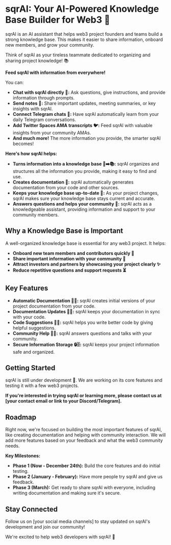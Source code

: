 # sqrAI: Your AI-Powered Knowledge Base Builder for Web3 🧠

sqrAI is an AI assistant that helps web3 project founders and teams build a strong knowledge base.  This makes it easier to share information, onboard new members, and grow your community.

Think of sqrAI as your tireless teammate dedicated to organizing and sharing project knowledge! 📚

**Feed sqrAI with information from everywhere!**

You can:

* **Chat with sqrAI directly 💬:** Ask questions, give instructions, and provide information through prompts.
* **Send notes 📝:**  Share important updates, meeting summaries, or key insights with sqrAI.
* **Connect Telegram chats 🔗:**  Have sqrAI automatically learn from your daily Telegram conversations.
* **Add Twitter Spaces AMA transcripts 🐦:**  Feed sqrAI with valuable insights from your community AMAs.
* **And much more!** The more information you provide, the smarter sqrAI becomes!

**Here's how sqrAI helps:**

* **Turns information into a knowledge base 🤖➡️📚:**  sqrAI organizes and structures all the information you provide, making it easy to find and use.
* **Creates documentation 📝:**  sqrAI automatically generates documentation from your code and other sources.
* **Keeps your knowledge base up-to-date 🔄:** As your project changes, sqrAI makes sure your knowledge base stays current and accurate.
* **Answers questions and helps your community 💬:** sqrAI acts as a knowledgeable assistant, providing information and support to your community members.

## Why a Knowledge Base is Important

A well-organized knowledge base is essential for any web3 project. It helps:

* **Onboard new team members and contributors quickly 🚀**
* **Share important information with your community 📢**
* **Attract investors and partners by showcasing your project clearly ✨**
* **Reduce repetitive questions and support requests ⏳**

## Key Features

* **Automatic Documentation 🤖📝:** sqrAI creates initial versions of your project documentation from your code.
* **Documentation Updates 🔄📄:** sqrAI keeps your documentation in sync with your code.
* **Code Suggestions 🤖💡:** sqrAI helps you write better code by giving helpful suggestions.
* **Community Help 💬🤝:** sqrAI answers questions and talks with your community.
* **Secure Information Storage 🔒🗄️:** sqrAI keeps your project information safe and organized.

## Getting Started

sqrAI is still under development 🚧. We are working on its core features and testing it with a few web3 projects.

**If you're interested in trying sqrAI or learning more, please contact us at [your contact email or link to your Discord/Telegram].**

## Roadmap

Right now, we're focused on building the most important features of sqrAI, like creating documentation and helping with community interaction. We will add more features based on your feedback and what the web3 community needs.

**Key Milestones:**

* **Phase 1 (Now - December 24th):**  Build the core features and do initial testing.
* **Phase 2 (January - February):**  Have more people try sqrAI and give us feedback.
* **Phase 3 (March):**  Get ready to share sqrAI with everyone, including writing documentation and making sure it's secure.

## Stay Connected

Follow us on [your social media channels] to stay updated on sqrAI's development and join our community!

We're excited to help web3 developers with sqrAI! 🚀